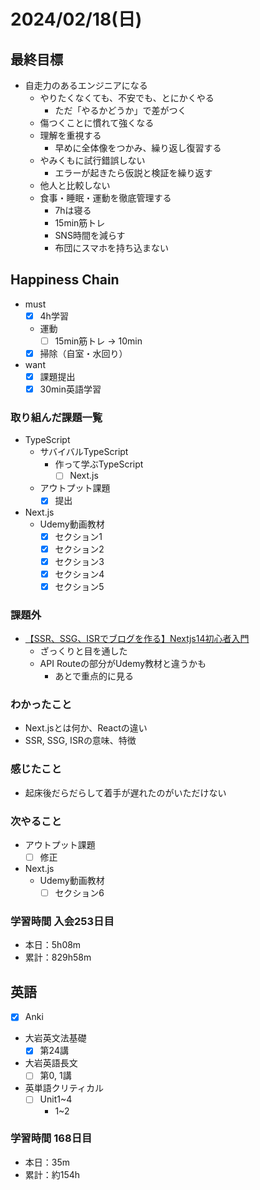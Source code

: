 # 2024/02/18(日)

## 最終目標

- 自走力のあるエンジニアになる
  - やりたくなくても、不安でも、とにかくやる
    - ただ「やるかどうか」で差がつく
  - 傷つくことに慣れて強くなる
  - 理解を重視する
    - 早めに全体像をつかみ、繰り返し復習する
  - やみくもに試行錯誤しない
    - エラーが起きたら仮説と検証を繰り返す
  - 他人と比較しない
  - 食事・睡眠・運動を徹底管理する
    - 7hは寝る
    - 15min筋トレ
    - SNS時間を減らす
    - 布団にスマホを持ち込まない

## Happiness Chain

- must
  - [x] 4h学習
  - 運動
    - [ ] 15min筋トレ -> 10min
  - [x] 掃除（自室・水回り）
- want
  - [x] 課題提出
  - [x] 30min英語学習

### 取り組んだ課題一覧

- TypeScript
  - サバイバルTypeScript
    - 作って学ぶTypeScript
      - [ ] Next.js
  - アウトプット課題
    - [x] 提出
- Next.js
  - Udemy動画教材
    - [x] セクション1
    - [x] セクション2
    - [x] セクション3
    - [x] セクション4
    - [x] セクション5

### 課題外

- [【SSR、SSG、ISRでブログを作る】Nextjs14初心者入門](https://zenn.dev/y_ta/books/eec3b78567aeeb)
  - ざっくりと目を通した
  - API Routeの部分がUdemy教材と違うかも
    - あとで重点的に見る

### わかったこと

- Next.jsとは何か、Reactの違い
- SSR, SSG, ISRの意味、特徴

### 感じたこと

- 起床後だらだらして着手が遅れたのがいただけない

### 次やること

- アウトプット課題
  - [ ] 修正
- Next.js
  - Udemy動画教材
    - [ ] セクション6

### 学習時間 入会253日目

- 本日：5h08m
- 累計：829h58m

## 英語

- [x] Anki
- 大岩英文法基礎
  - [x] 第24講
- 大岩英語長文
  - [ ] 第0, 1講
- 英単語クリティカル
  - [ ] Unit1~4
    - 1~2

### 学習時間 168日目

- 本日：35m
- 累計：約154h
